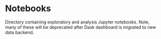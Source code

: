 # Notebooks

Directory containing exploratory and analysis Jupyter notebooks. 
Note, many of these will be deprecated after Dask dashboard is migrated to new data backend.